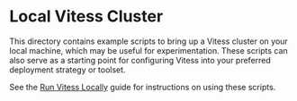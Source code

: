 # Local Vitess Cluster

This directory contains example scripts to bring up a Vitess cluster on your
local machine, which may be useful for experimentation. These scripts can
also serve as a starting point for configuring Vitess into your preferred
deployment strategy or toolset.

See the [Run Vitess Locally](http://vitess.io/getting-started/local-instance/)
guide for instructions on using these scripts.

